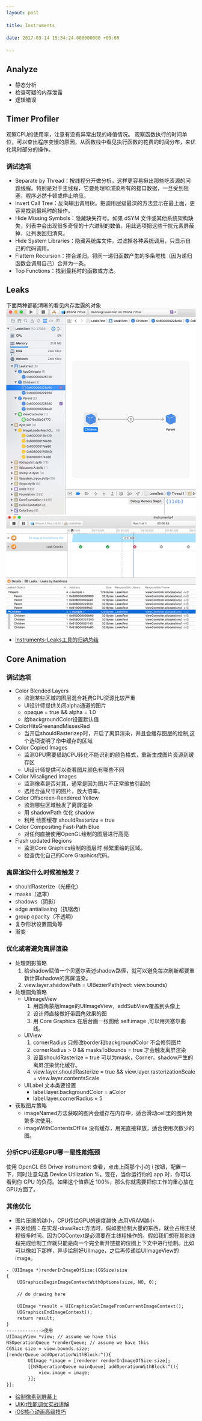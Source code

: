 ```yaml
---
layout: post

title: Instruments

date: 2017-03-14 15:34:24.000000000 +09:00

---
```



##  Analyze
+ 静态分析
+ 检查可疑的内存泄露
+ 逻辑错误

## Timer Profiler
观察CPU的使用率，注意有没有异常出现的峰值情况。
观察函数执行的时间单位，可以查出程序变慢的原因，从函数栈中看见执行函数的花费的时间分布，来优化耗时部分的操作。
### 调试选项
+ Separate by Thread：按线程分开做分析，这样更容易揪出那些吃资源的问题线程。特别是对于主线程，它要处理和渲染所有的接口数据，一旦受到阻塞，程序必然卡顿或停止响应。
+ Invert Call Tree：反向输出调用树。把调用层级最深的方法显示在最上面，更容易找到最耗时的操作。
+ Hide Missing Symbols：隐藏缺失符号。如果 dSYM 文件或其他系统架构缺失，列表中会出现很多奇怪的十六进制的数值，用此选项把这些干扰元素屏蔽掉，让列表回归清爽。
+ Hide System Libraries：隐藏系统库文件。过滤掉各种系统调用，只显示自己的代码调用。
+ Flattern Recursion：拼合递归。将同一递归函数产生的多条堆栈（因为递归函数会调用自己）合并为一条。
+ Top Functions：找到最耗时的函数或方法。

## Leaks
下面两种都能清晰的看见内存泄露的对象
![](/assets/images/WX20170507-134808@2x.png)
![](/assets/images/WX20170507-134307@2x.png)

+ [Instruments-Leaks工具的归纳总结](http://www.cocoachina.com/ios/20161013/17759.html)
## Core Animation

### 调试选项
+ Color Blended Layers 
	+ 监测某些区域的图层混合耗费GPU资源比较严重
	+ UI设计师提供关闭alpha通道的图片
	+ opaque = true && alpha = 1.0
	+ 给backgroundColor设置默认值
+ ColorHitsGreenandMissesRed
	+ 当开启shouldRasterizep时，开启了离屏渲染，并且会缓存图层的绘制,这个选项说明了命中缓存的区域
+ Color Copied Images
	+ 监测GPU需要借助CPU转化不能识别的颜色格式，重新生成图片资源到缓存区
	+ UI设计师提供可以查看图片颜色有哪些不同
+ Color Misaligned Images
	+ 监测像素是否对其，通常是因为图片不正常缩放引起的
	+ 选用合适尺寸的图片，放大倍率。
+ Color Offscreen-Rendered Yellow
	+ 监测哪些区域触发了离屏渲染
	+ 用 shadowPath 优化 shadow
	+ 利用 绘图缓存 shouldRasterize = true
+ Color Compositing Fast-Path Blue
	+ 对任何直接使用OpenGL绘制的图层进行高亮 
+ Flash updated Regions
	+ 监测Core Graphics绘制的图层时 频繁重绘的区域。 
	+ 检查优化自己的Core Graphics代码。

### 离屏渲染什么时候被触发？

+ shouldRasterize（光栅化）
+ masks（遮罩）
+ shadows（阴影）
+ edge antialiasing（抗锯齿）
+ group opacity（不透明）
+ 复杂形状设置圆角等
+ 渐变

### 优化或者避免离屏渲染

+ 处理阴影策略
	1. 给shadow赋值一个贝塞尔表述shadow路径，就可以避免每次刷新都要重新计算shadow的离屏渲染。
	2. view.layer.shadowPath = UIBezierPath(rect: view.bounds)
+ 处理圆角策略
	+ UIImageView 
		1. 用圆角蒙版Image的UIImageView，addSubView覆盖到头像上
		2. 设计师直接做好带圆角效果的图
		3. 用 Core Graphics 在后台画一张图给 self.image ,可以用贝塞尔曲线。
	+ UIView 
		1. cornerRadius 只修改border和backgroundColor 不会修剪图片
		2. cornerRadius > 0 && masksToBounds = true  才会触发离屏渲染
		3. 设置shouldRasterize = true 可以为mask，Corner，shadow产生的离屏渲染优化缓存。
		4.  view.layer.shouldRasterize = true && view.layer.rasterizationScale = view.layer.contentsScale
	+ UILabel 文本类要设置
		+ label.layer.backgroundColor = aColor
		+ label.layer.cornerRadius = 5
+ 获取图片策略
	+ imageNamed方法获取的图片会缓存在内存中，适合滑动cell里的图片频繁多次使用。
	+ imageWithContentsOfFile 没有缓存，用完直接释放，适合使用次数少的图。


### 分析CPU还是GPU哪一是性能瓶颈
使用 OpenGL ES Driver instrument 查看，点击上面那个小的 i 按钮，配置一下，同时注意勾选 Device Utilization %。现在，当你运行你的 app 时，你可以看到你 GPU 的负荷。如果这个值靠近 100%，那么你就需要把你工作的重心放在GPU方面了。


### 其他优化
+ 图片压缩的越小，CPU传给GPU的速度越快 占用VRAM越小
+ 并发绘图：在实现-drawRect:方法时，假如要绘制大量的东西，就会占用主线程很多时间。因为CGContext是必须要在主线程操作的。假如我们想在其他线程完成绘制工作就只能是向一个完全断开链接的位图上下文中进行绘制。比如可以像如下那样，异步绘制好UIImage，之后再传递给UIImageView的image。

```
- (UIImage *)renderInImageOfSize:(CGSize)size
{
    UIGraphicsBeginImageContextWithOptions(size, NO, 0);

    // do drawing here

    UIImage *result = UIGraphicsGetImageFromCurrentImageContext();
    UIGraphicsEndImageContext();
    return result;
}
------------->使用
UIImageView *view; // assume we have this
NSOperationQueue *renderQueue; // assume we have this
CGSize size = view.bounds.size;
[renderQueue addOperationWithBlock:^(){
        UIImage *image = [renderer renderInImageOfSize:size];
        [[NSOperationQueue mainQueue] addOperationWithBlock:^(){
            view.image = image;
        }];
}];
```
+ [绘制像素到屏幕上](https://objccn.io/issue-3-1/)
+ [UIKit性能调优实战讲解](http://www.jianshu.com/p/619cf14640f3)
+ [iOS核心动画高级技巧](https://zsisme.gitbooks.io/ios-/content/chapter12/instruments.html)





